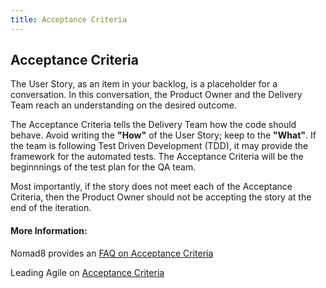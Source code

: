 ```yaml
---
title: Acceptance Criteria
---
```

## Acceptance Criteria

The User Story, as an item in your backlog, is a placeholder for a conversation. In this conversation,
the Product Owner and the Delivery Team reach an understanding on the desired outcome.

The Acceptance Criteria tells the Delivery Team how the code should behave. Avoid writing the **"How"** of the User Story; keep to the **"What"**.
If the team is following Test Driven Development (TDD), it may provide the framework for the automated tests.
The Acceptance Criteria will be the beginnnings of the test plan for the QA team.

Most importantly, if the story does not meet each of the Acceptance Criteria, then the Product Owner should not be accepting the story at the end of the iteration.


#### More Information:

Nomad8 provides an [FAQ on Acceptance Criteria](https://nomad8.com/acceptance_criteria/)

Leading Agile on [Acceptance Criteria](https://www.leadingagile.com/2014/09/acceptance-criteria/)
